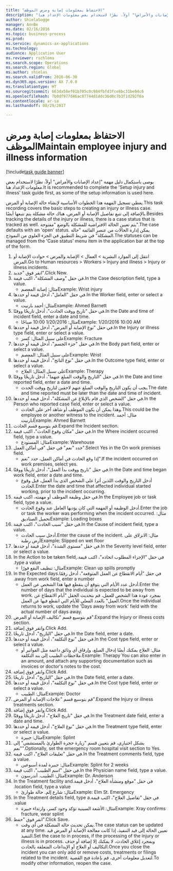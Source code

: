 ```yaml
--- 
title: "الاحتفاظ بمعلومات إصابة ومرض الموظف"
description: "يوصى باستكمال دليل مهمة \"إعداد الإصابات والأمراض\" أولاً، نظرًا لاستخدام بعض معلومات الإعداد هنا."
author: ShielaSogge
manager: AnnBe
ms.date: 02/16/2016
ms.topic: business-process
ms.prod: 
ms.service: dynamics-ax-applications
ms.technology: 
audience: Application User
ms.reviewer: rschloma
ms.search.scope: Operations
ms.search.region: Global
ms.author: shielas
ms.search.validFrom: 2016-06-30
ms.dyn365.ops.version: AX 7.0.0
ms.translationtype: HT
ms.sourcegitcommit: 663da58ef01b705c0c984fbfd3fce8bc31be04c6
ms.openlocfilehash: 7b0df977d46ac87744d1ddc36d0c7b3f1d292f6a
ms.contentlocale: ar-sa
ms.lasthandoff: 08/29/2017

---
```

# <a name="maintain-employee-injury-and-illness-information"></a><span data-ttu-id="40ac0-103">الاحتفاظ بمعلومات إصابة ومرض الموظف</span><span class="sxs-lookup"><span data-stu-id="40ac0-103">Maintain employee injury and illness information</span></span>

[!include[task guide banner](../../includes/task-guide-banner.md)]

<span data-ttu-id="40ac0-104">يوصى باستكمال دليل مهمة "إعداد الإصابات والأمراض" أولاً، نظرًا لاستخدام بعض معلومات الإعداد هنا.</span><span class="sxs-lookup"><span data-stu-id="40ac0-104">It is recommended to complete the 'Setup injury and illness' task guide first, as some of the setup information is used here.</span></span> 



<span data-ttu-id="40ac0-105">يغطي تسجيل المهمة هذا الخطوات الأساسية لإنشاء حالة الإصابة أو المرض.</span><span class="sxs-lookup"><span data-stu-id="40ac0-105">This task recording covers the basic steps to creating an injury or illness case.</span></span> <span data-ttu-id="40ac0-106">بالإضافة إلى تتبع تفاصيل الإصابة أو المرض، هناك حالة مشكلة يتم تتبعها أيضًا.</span><span class="sxs-lookup"><span data-stu-id="40ac0-106">Besides tracking the details of the injury or illness, there is a case status that is tracked as well.</span></span>  <span data-ttu-id="40ac0-107">يتم تعيين الحالة الافتراضية للمشكلة بالوضع "مفتوحة".</span><span class="sxs-lookup"><span data-stu-id="40ac0-107">The case defaults with an 'open' status.</span></span>  <span data-ttu-id="40ac0-108">يمكن إدارة الحالات من عنصر القائمة "حالة المشكلة" في شريط التطبيق في الجزء العلوي من النموذج.</span><span class="sxs-lookup"><span data-stu-id="40ac0-108">The statuses can be managed from the 'Case status' menu item in the application bar at the top of the form.</span></span>

1. <span data-ttu-id="40ac0-109">انتقل إلى الموارد البشرية > العمال > الإصابة والمرض > حوادث الإصابة أو المرض.</span><span class="sxs-lookup"><span data-stu-id="40ac0-109">Go to Human resources > Workers > Injury and illness > Injury or illness incidents.</span></span>
2. <span data-ttu-id="40ac0-110">انقر فوق "جديد".</span><span class="sxs-lookup"><span data-stu-id="40ac0-110">Click New.</span></span>
3. <span data-ttu-id="40ac0-111">في حقل "وصف المشكلة"، اكتب قيمة.</span><span class="sxs-lookup"><span data-stu-id="40ac0-111">In the Case description field, type a value.</span></span>
    * <span data-ttu-id="40ac0-112">مثال: إصابة المعصم</span><span class="sxs-lookup"><span data-stu-id="40ac0-112">Example:  Wrist injury</span></span>  
4. <span data-ttu-id="40ac0-113">في حقل "العامل"، أدخل قيمة أو حددها.</span><span class="sxs-lookup"><span data-stu-id="40ac0-113">In the Worker field, enter or select a value.</span></span>
    * <span data-ttu-id="40ac0-114">مثال: أحمد بارنيت</span><span class="sxs-lookup"><span data-stu-id="40ac0-114">Example: Ahmed Barnett</span></span>  
5. <span data-ttu-id="40ac0-115">في حقل "تاريخ ووقت الحادث"، أدخل تاريخًا ووقتًا.</span><span class="sxs-lookup"><span data-stu-id="40ac0-115">In the Date and time of incident field, enter a date and time.</span></span>
    * <span data-ttu-id="40ac0-116">مثال: 1/20/2016 10:00 صباحًا</span><span class="sxs-lookup"><span data-stu-id="40ac0-116">Example:  1/20/2016 10:00 AM</span></span>  
6. <span data-ttu-id="40ac0-117">في حقل "نوع الإصابة أو المرض"، أدخل قيمة أو حددها.</span><span class="sxs-lookup"><span data-stu-id="40ac0-117">In the Injury or illness type field, enter or select a value.</span></span>
    * <span data-ttu-id="40ac0-118">على سبيل المثال: كسر</span><span class="sxs-lookup"><span data-stu-id="40ac0-118">Example:  Fracture</span></span>  
7. <span data-ttu-id="40ac0-119">في حقل "‏‫جزء الجسم‬"، أدخل قيمة أو حددها.</span><span class="sxs-lookup"><span data-stu-id="40ac0-119">In the Body part field, enter or select a value.</span></span>
    * <span data-ttu-id="40ac0-120">على سبيل المثال: المعصم</span><span class="sxs-lookup"><span data-stu-id="40ac0-120">Example:  Wrist</span></span>  
8. <span data-ttu-id="40ac0-121">في حقل "نوع الناتج"، أدخل قيمة أو حددها.</span><span class="sxs-lookup"><span data-stu-id="40ac0-121">In the Outcome type field, enter or select a value.</span></span>
    * <span data-ttu-id="40ac0-122">على سبيل المثال: العلاج</span><span class="sxs-lookup"><span data-stu-id="40ac0-122">Example:  Therapy</span></span>  
9. <span data-ttu-id="40ac0-123">في حقل "التاريخ والوقت المبلغ عنهما"، أدخل تاريخًا ووقتًا.</span><span class="sxs-lookup"><span data-stu-id="40ac0-123">In the Date and time reported field, enter a date and time.</span></span>
    * <span data-ttu-id="40ac0-124">يجب أن يكون التاريخ والوقت المبلغ عنهم لاحقين لتاريخ ووقت الحدث.</span><span class="sxs-lookup"><span data-stu-id="40ac0-124">The date and time reported must be later than the date and time of incident.</span></span>  
10. <span data-ttu-id="40ac0-125">في حقل "الشخص الذي قام بالإبلاغ عن المشكلة"، أدخل قيمة أو حددها.</span><span class="sxs-lookup"><span data-stu-id="40ac0-125">In the Person who reported case field, enter or select a value.</span></span>
    * <span data-ttu-id="40ac0-126">وهذا يمكن أن يكون الموظف أو شاهد آخر على الحادث.</span><span class="sxs-lookup"><span data-stu-id="40ac0-126">This could be the employee or another witness to the incident.</span></span>  <span data-ttu-id="40ac0-127">مثال: أحمد بارنيت</span><span class="sxs-lookup"><span data-stu-id="40ac0-127">Example: Ahmed Barnett</span></span>  
11. <span data-ttu-id="40ac0-128">قم بتوسيع قسم الحادث.</span><span class="sxs-lookup"><span data-stu-id="40ac0-128">Expand the Incident section.</span></span>
12. <span data-ttu-id="40ac0-129">في حقل "مكان وقوع الحادث"، اكتب قيمة.</span><span class="sxs-lookup"><span data-stu-id="40ac0-129">In the Where incident occurred field, type a value.</span></span>
    * <span data-ttu-id="40ac0-130">مثال: المستودع</span><span class="sxs-lookup"><span data-stu-id="40ac0-130">Example:  Warehouse</span></span>  
13. <span data-ttu-id="40ac0-131">حدد "نعم" في حقل "في أماكن العمل‬".</span><span class="sxs-lookup"><span data-stu-id="40ac0-131">Select Yes in the On work premises field.</span></span>
    * <span data-ttu-id="40ac0-132">إذا وقع الحادث في أماكن العمل، حدد "نعم".</span><span class="sxs-lookup"><span data-stu-id="40ac0-132">If the incident occurred on work premises, select yes.</span></span>  
14. <span data-ttu-id="40ac0-133">في حقل "تاريخ ووقت بدأ العمل"، أدخل تاريخًا ووقتًا.</span><span class="sxs-lookup"><span data-stu-id="40ac0-133">In the Date and time began work field, enter a date and time.</span></span>
    * <span data-ttu-id="40ac0-134">أدخل التاريخ والوقت اللذين أثرا على الشخص الذي بدأ العمل، قبل وقوع الحادث.</span><span class="sxs-lookup"><span data-stu-id="40ac0-134">Enter the date and time that affected individual started working, prior to the incident occurring.</span></span>  
15. <span data-ttu-id="40ac0-135">في حقل وظيفة الموظف أو مهمته، اكتب قيمة.</span><span class="sxs-lookup"><span data-stu-id="40ac0-135">In the Employee job or task field, type a value.</span></span>
    * <span data-ttu-id="40ac0-136">أدخل الوظيفة أو المهمة التي كان يؤديها العامل عند وقوع الحادث.</span><span class="sxs-lookup"><span data-stu-id="40ac0-136">Enter the job or task the worker was performing when the incident occurred.</span></span>  <span data-ttu-id="40ac0-137">مثال: تحميل الصناديق</span><span class="sxs-lookup"><span data-stu-id="40ac0-137">Example:  Loading boxes</span></span>  
16. <span data-ttu-id="40ac0-138">في حقل "سبب الحادث"، اكتب قيمة.</span><span class="sxs-lookup"><span data-stu-id="40ac0-138">In the Cause of incident field, type a value.</span></span>
    * <span data-ttu-id="40ac0-139">أدخل سبب الحادث.</span><span class="sxs-lookup"><span data-stu-id="40ac0-139">Enter the cause of the incident.</span></span>  <span data-ttu-id="40ac0-140">مثال: الانزلاق على أرض رطبة</span><span class="sxs-lookup"><span data-stu-id="40ac0-140">Example:  Slipped on wet floor</span></span>  
17. <span data-ttu-id="40ac0-141">في حقل "مستوى الشدة"، أدخل قيمة أو حددها.</span><span class="sxs-lookup"><span data-stu-id="40ac0-141">In the Severity level field, enter or select a value.</span></span>
18. <span data-ttu-id="40ac0-142">في حقل "‏‫الإجراء المطلوب اتخاذه"، اكتب قيمة.</span><span class="sxs-lookup"><span data-stu-id="40ac0-142">In the Action to be taken field, type a value.</span></span>
    * <span data-ttu-id="40ac0-143">مثال: تنظيف البقع فورًا</span><span class="sxs-lookup"><span data-stu-id="40ac0-143">Example:  Clean up spills promptly</span></span>  
19. <span data-ttu-id="40ac0-144">في حقل "‏‫أيام الانقطاع عن العمل المتوقعة"، أدخل رقمًا.</span><span class="sxs-lookup"><span data-stu-id="40ac0-144">In the Expected days away from work field, enter a number.</span></span>
    * <span data-ttu-id="40ac0-145">أدخل عدد الأيام التي يتوقع أن ينقطع فيها هذا الشخص عن العمل.</span><span class="sxs-lookup"><span data-stu-id="40ac0-145">Enter the number of days that the individual is expected to be away from work.</span></span>  <span data-ttu-id="40ac0-146">بمجرد عودة هذا الشخص للعمل، قم بتحديث الحقل "أيام الانقطاع عن العمل" بالعدد الفعلي للأيام التي انقطع فيها عن العمل.</span><span class="sxs-lookup"><span data-stu-id="40ac0-146">Once the individual returns to work, update the 'Days away from work' field with the actual number of days away.</span></span>  
20. <span data-ttu-id="40ac0-147">قم بتوسيع قسم "تكاليف الإصابة أو المرض".</span><span class="sxs-lookup"><span data-stu-id="40ac0-147">Expand the Injury or illness costs section.</span></span>
21. <span data-ttu-id="40ac0-148">وانقر فوق إضافة.</span><span class="sxs-lookup"><span data-stu-id="40ac0-148">Click Add.</span></span>
22. <span data-ttu-id="40ac0-149">في حقل "التاريخ"، أدخل تاريخًا.</span><span class="sxs-lookup"><span data-stu-id="40ac0-149">In the Date field, enter a date.</span></span>
23. <span data-ttu-id="40ac0-150">في حقل "نوع التكلفة"، أدخل قيمة أو حددها.</span><span class="sxs-lookup"><span data-stu-id="40ac0-150">In the Cost type field, enter or select a value.</span></span>
    * <span data-ttu-id="40ac0-151">مثال: العلاج    يمكنك أيضًا إدخال المبلغ، وإرفاق أي وثائق داعمة مثل الفواتير أو ملاحظات الطبيب إلى بند التكلفة.</span><span class="sxs-lookup"><span data-stu-id="40ac0-151">Example:  Therapy    You can also enter in an amount, and attach any supporting documentation such as invoices or doctor's notes to the cost.</span></span>  
24. <span data-ttu-id="40ac0-152">وانقر فوق إضافة.</span><span class="sxs-lookup"><span data-stu-id="40ac0-152">Click Add.</span></span>
25. <span data-ttu-id="40ac0-153">في حقل "التاريخ"، أدخل تاريخًا.</span><span class="sxs-lookup"><span data-stu-id="40ac0-153">In the Date field, enter a date.</span></span>
26. <span data-ttu-id="40ac0-154">في حقل "نوع التكلفة"، أدخل قيمة أو حددها.</span><span class="sxs-lookup"><span data-stu-id="40ac0-154">In the Cost type field, enter or select a value.</span></span>
    * <span data-ttu-id="40ac0-155">مثال: الطبيب</span><span class="sxs-lookup"><span data-stu-id="40ac0-155">Example: Doctor</span></span>  
27. <span data-ttu-id="40ac0-156">قم بتوسيع قسم "علاجات الإصابة أو المرض".</span><span class="sxs-lookup"><span data-stu-id="40ac0-156">Expand the Injury or illness treatments section.</span></span>
28. <span data-ttu-id="40ac0-157">وانقر فوق إضافة.</span><span class="sxs-lookup"><span data-stu-id="40ac0-157">Click Add.</span></span>
29. <span data-ttu-id="40ac0-158">في حقل "تاريخ العلاج"، أدخل تاريخًا ووقتًا.</span><span class="sxs-lookup"><span data-stu-id="40ac0-158">In the Treatment date field, enter a date and time.</span></span>
30. <span data-ttu-id="40ac0-159">في حقل "نوع العلاج"، أدخل قيمة أو حددها.</span><span class="sxs-lookup"><span data-stu-id="40ac0-159">In the Treatment type field, enter or select a value.</span></span>
    * <span data-ttu-id="40ac0-160">مثال: جبيرة</span><span class="sxs-lookup"><span data-stu-id="40ac0-160">Example:  Splint</span></span>  
31. <span data-ttu-id="40ac0-161">بشكل اختياري، قم بتعيين قسم "‏‫زيارة حجرة الطوارئ بالمستشفى‬" إلى "نعم".</span><span class="sxs-lookup"><span data-stu-id="40ac0-161">Optionally, set the emergency room hospital visit section to Yes.</span></span>
32. <span data-ttu-id="40ac0-162">في حقل "‏‫تعليقات العلاج‬"، اكتب قيمة.</span><span class="sxs-lookup"><span data-stu-id="40ac0-162">In the Treatment comments field, type a value.</span></span>
    * <span data-ttu-id="40ac0-163">مثال: جبيرة لمدة أسبوعين</span><span class="sxs-lookup"><span data-stu-id="40ac0-163">Example:  Splint for 2 weeks</span></span>  
33. <span data-ttu-id="40ac0-164">في حقل "اسم الطبيب"، اكتب قيمة.</span><span class="sxs-lookup"><span data-stu-id="40ac0-164">In the Physician name field, type a value.</span></span>
    * <span data-ttu-id="40ac0-165">مثال: الطبيب. أندرسون</span><span class="sxs-lookup"><span data-stu-id="40ac0-165">Example:  Dr. Anderson</span></span>  
34. <span data-ttu-id="40ac0-166">في حقل "‏‫موقع ومنشأة العلاج"، أدخل قيمة.</span><span class="sxs-lookup"><span data-stu-id="40ac0-166">In the Treatment facility and location field, type a value.</span></span>
    * <span data-ttu-id="40ac0-167">مثال: شارع إلم. حالة طوارئ</span><span class="sxs-lookup"><span data-stu-id="40ac0-167">Example:  Elm St. Emergency</span></span>  
35. <span data-ttu-id="40ac0-168">في حقل "‏‫تفاصيل العلاج"، اكتب قيمة.</span><span class="sxs-lookup"><span data-stu-id="40ac0-168">In the Treatment details field, type a value.</span></span>
    * <span data-ttu-id="40ac0-169">مثال: الأشعة السينية تؤكد وجود كسر، وارتداء جبيرة</span><span class="sxs-lookup"><span data-stu-id="40ac0-169">Example:  Xray confirms fracture, wear splint</span></span>  
36. <span data-ttu-id="40ac0-170">انقر فوق "حفظ".</span><span class="sxs-lookup"><span data-stu-id="40ac0-170">Click Save.</span></span>
    * <span data-ttu-id="40ac0-171">يمكن تحديث حالة المشكلة في أي وقت.</span><span class="sxs-lookup"><span data-stu-id="40ac0-171">The case status can be updated at any time.</span></span>  <span data-ttu-id="40ac0-172">تعيين الحالة إلى قيد التنفيذ، إذا كانت معالجة الإصابة أو المرض قيد التنفيذ.</span><span class="sxs-lookup"><span data-stu-id="40ac0-172">Set the case to in process, if the processing of the injury or illness is in process.</span></span>  <span data-ttu-id="40ac0-173">وبمجرد إغلاق الحادث، لا يمكنك إلا إضافة أو حذف التكاليف أو العلاج أو الإيداعات المتعلقة بالحادث.</span><span class="sxs-lookup"><span data-stu-id="40ac0-173">Once you close the incident you can only add or remove costs, treatments or filings related to the incident.</span></span>  <span data-ttu-id="40ac0-174">لتعديل معلومات أخرى، قم بإعادة فتح القضية.</span><span class="sxs-lookup"><span data-stu-id="40ac0-174">To modify other information, reopen the case.</span></span>  



